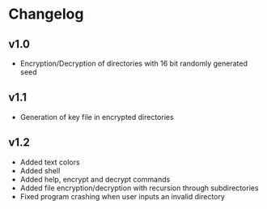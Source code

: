 # Changelog

## v1.0
- Encryption/Decryption of directories with 16 bit randomly generated seed

## v1.1
- Generation of key file in encrypted directories

## v1.2
- Added text colors
- Added shell
- Added help, encrypt and decrypt commands
- Added file encryption/decryption with recursion through subdirectories
- Fixed program crashing when user inputs an invalid directory